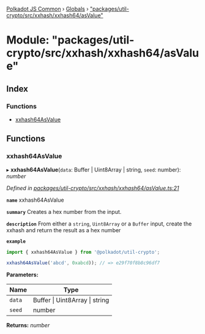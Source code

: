[Polkadot JS Common](../README.md) › [Globals](../globals.md) › ["packages/util-crypto/src/xxhash/xxhash64/asValue"](_packages_util_crypto_src_xxhash_xxhash64_asvalue_.md)

# Module: "packages/util-crypto/src/xxhash/xxhash64/asValue"

## Index

### Functions

* [xxhash64AsValue](_packages_util_crypto_src_xxhash_xxhash64_asvalue_.md#xxhash64asvalue)

## Functions

###  xxhash64AsValue

▸ **xxhash64AsValue**(`data`: Buffer | Uint8Array | string, `seed`: number): *number*

*Defined in [packages/util-crypto/src/xxhash/xxhash64/asValue.ts:21](https://github.com/polkadot-js/common/blob/4111122c/packages/util-crypto/src/xxhash/xxhash64/asValue.ts#L21)*

**`name`** xxhash64AsValue

**`summary`** Creates a hex number from the input.

**`description`** 
From either a `string`, `Uint8Array` or a `Buffer` input, create the xxhash and return the result as a hex number

**`example`** 
<BR>

```javascript
import { xxhash64AsValue } from '@polkadot/util-crypto';

xxhash64AsValue('abcd', 0xabcd)); // => e29f70f8b8c96df7
```

**Parameters:**

Name | Type |
------ | ------ |
`data` | Buffer &#124; Uint8Array &#124; string |
`seed` | number |

**Returns:** *number*
